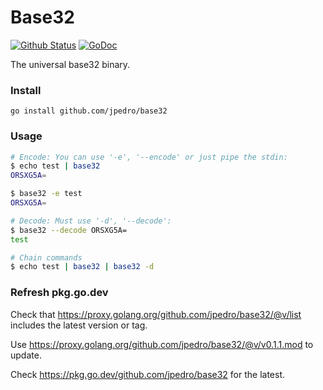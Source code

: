 # Base32
[![Github Status](https://github.com/jpedro/base32/workflows/test/badge.svg)](https://github.com/jpedro/base32/actions)
[![GoDoc](https://godoc.org/github.com/jpedro/base32?status.svg)](https://godoc.org/github.com/jpedro/base32)

The universal base32 binary.


### Install

```
go install github.com/jpedro/base32
```


### Usage

```bash
# Encode: You can use '-e', '--encode' or just pipe the stdin:
$ echo test | base32
ORSXG5A=

$ base32 -e test
ORSXG5A=

# Decode: Must use '-d', '--decode':
$ base32 --decode ORSXG5A=
test

# Chain commands
$ echo test | base32 | base32 -d
```


### Refresh pkg.go.dev

Check that https://proxy.golang.org/github.com/jpedro/base32/@v/list includes
the latest version or tag.

Use https://proxy.golang.org/github.com/jpedro/base32/@v/v0.1.1.mod to update.

Check https://pkg.go.dev/github.com/jpedro/base32 for the latest.
